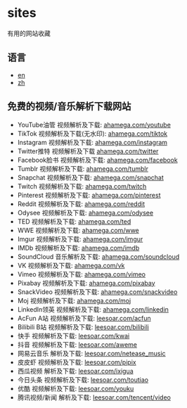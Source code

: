 # sites
有用的网站收藏

## 语言
* [en](/README.md)
* [zh](/README_ZH.md)


## 免费的视频/音乐解析下载网站
* YouTube油管 视频解析及下载: [ahamega.com/youtube](https://ahamega.com/youtube)
* TikTok 视频解析及下载(无水印): [ahamega.com/tiktok](https://ahamega.com/tiktok)
* Instagram 视频解析及下载: [ahamega.com/instagram](https://ahamega.com/instagram)
* Twitter推特 视频解析及下载 [ahamega.com/twitter](https://ahamega.com/twitter)
* Facebook脸书 视频解析及下载: [ahamega.com/facebook](https://ahamega.com/facebook)
* Tumblr 视频解析及下载: [ahamega.com/tumblr](https://ahamega.com/tumblr)
* Snapchat 视频解析及下载: [ahamega.com/snapchat](https://ahamega.com/snapchat)
* Twitch 视频解析及下载: [ahamega.com/twitch](https://ahamega.com/twitch)
* Pinterest 视频解析及下载: [ahamega.com/pinterest](https://ahamega.com/pinterest)
* Reddit 视频解析及下载: [ahamega.com/reddit](https://ahamega.com/reddit)
* Odysee 视频解析及下载: [ahamega.com/odysee](https://ahamega.com/odysee)
* TED 视频解析及下载: [ahamega.com/ted](https://ahamega.com/ted)
* WWE 视频解析及下载: [ahamega.com/wwe](https://ahamega.com/wwe)
* Imgur 视频解析及下载: [ahamega.com/imgur](https://ahamega.com/imgur)
* IMDb 视频解析及下载: [ahamega.com/imdb](https://ahamega.com/imdb)
* SoundCloud 音乐解析及下载: [ahamega.com/soundcloud](https://ahamega.com/soundcloud)
* VK 视频解析及下载: [ahamega.com/vk](https://ahamega.com/vk)
* Vimeo 视频解析及下载: [ahamega.com/vimeo](https://ahamega.com/vimeo)
* Pixabay 视频解析及下载: [ahamega.com/pixabay](https://ahamega.com/pixabay)
* SnackVideo 视频解析及下载: [ahamega.com/snackvideo](https://ahamega.com/snackvideo)
* Moj 视频解析及下载: [ahamega.com/moj](https://ahamega.com/moj)
* LinkedIn领英 视频解析及下载: [ahamega.com/linkedin](https://ahamega.com/linkedin)
* AcFun A站 视频解析及下载: [leesoar.com/acfun](https://leesoar.com/acfun)
* Bilibili B站 视频解析及下载: [leesoar.com/bilibili](https://leesoar.com/bilibili)
* 快手 视频解析及下载: [leesoar.com/kwai](https://leesoar.com/kwai)
* 抖音 视频解析及下载: [leesoar.com/aweme](https://leesoar.com/aweme)
* 网易云音乐 解析及下载: [leesoar.com/netease_music](https://leesoar.com/netease_music)
* 皮皮虾 视频解析及下载: [leesoar.com/pipix](https://leesoar.com/pipix)
* 西瓜视频 解析及下载: [leesoar.com/ixigua](https://leesoar.com/ixigua)
* 今日头条 视频解析及下载: [leesoar.com/toutiao](https://leesoar.com/toutiao)
* 优酷 视频解析及下载: [leesoar.com/youku](https://leesoar.com/youku)
* 腾讯视频/新闻 解析及下载: [leesoar.com/tencent/video](https://leesoar.com/tencent/video)
